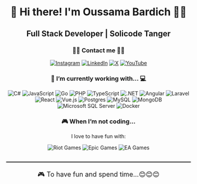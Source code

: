 <div align="center">
  
  # 👋 Hi there! I'm Oussama Bardich 👨‍💻
  
  ## **Full Stack Developer | Solicode Tanger**
  
  ### 📇📇 Contact me 📇📇

  [![Instagram](https://img.shields.io/badge/Instagram-%23E4405F.svg?logo=Instagram&logoColor=white)](https://www.instagram.com/brc.m1/)
  [![LinkedIn](https://img.shields.io/badge/LinkedIn-%230077B5.svg?logo=linkedin&logoColor=white)](https://linkedin.com/in/oussamabardich)
  [![X](https://img.shields.io/badge/X-black.svg?logo=X&logoColor=white)](https://x.com/BardichMouad)
  [![YouTube](https://img.shields.io/badge/YouTube-%23FF0000.svg?logo=YouTube&logoColor=white)](https://youtube.com/@oussamabardich)
  
</div>

<div align="center">
  
  ### 🔭 I’m currently working with... 💻

  ![C#](https://img.shields.io/badge/c%23-%23239120.svg?style=flat-square&logo=csharp&logoColor=white)
  ![JavaScript](https://img.shields.io/badge/javascript-%23323330.svg?style=flat-square&logo=javascript&logoColor=%23F7DF1E)
  ![Go](https://img.shields.io/badge/go-%2300ADD8.svg?style=flat-square&logo=go&logoColor=white)
  ![PHP](https://img.shields.io/badge/php-%23777BB4.svg?style=flat-square&logo=php&logoColor=white)
  ![TypeScript](https://img.shields.io/badge/typescript-%23007ACC.svg?style=flat-square&logo=typescript&logoColor=white)
  ![.NET](https://img.shields.io/badge/.NET-5C2D91?style=flat-square&logo=.net&logoColor=white)
  ![Angular](https://img.shields.io/badge/angular-%23DD0031.svg?style=flat-square&logo=angular&logoColor=white)
  ![Laravel](https://img.shields.io/badge/laravel-%23FF2D20.svg?style=flat-square&logo=laravel&logoColor=white)
  ![React](https://img.shields.io/badge/react-%2320232a.svg?style=flat-square&logo=react&logoColor=%2361DAFB)
  ![Vue.js](https://img.shields.io/badge/vue.js-%2335495e.svg?style=flat-square&logo=vuedotjs&logoColor=%234FC08D)
  ![Postgres](https://img.shields.io/badge/postgres-%23316192.svg?style=flat-square&logo=postgresql&logoColor=white)
  ![MySQL](https://img.shields.io/badge/mysql-4479A1.svg?style=flat-square&logo=mysql&logoColor=white)
  ![MongoDB](https://img.shields.io/badge/MongoDB-%234ea94b.svg?style=flat-square&logo=mongodb&logoColor=white)
  ![Microsoft SQL Server](https://img.shields.io/badge/Microsoft%20SQL%20Server-CC2927?style=flat-square&logo=microsoft%20sql%20server&logoColor=white)
  ![Docker](https://img.shields.io/badge/docker-%230db7ed.svg?style=flat-square&logo=docker&logoColor=white)
  
</div>

<div align="center">
  
  ### 🎮 When I’m not coding...  
  I love to have fun with:
  
  ![Riot Games](https://img.shields.io/badge/Riot%20Games-D32936?style=flat-square&logo=riot-games&logoColor=white)
  ![Epic Games](https://img.shields.io/badge/Epic%20Games-313131?style=flat-square&logo=epic-games&logoColor=white)
  ![EA Games](https://img.shields.io/badge/EA-%23000000.svg?style=flat-square&logo=ea&logoColor=white)

</div>

<div align="center" style="border-top: 2px solid #000; padding-top: 20px; margin-top: 30px;">
  <div style="font-size: 18px;">
    🎮 To have fun and spend time...😊😊😊
  </div>
</div>
